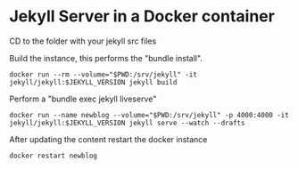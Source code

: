 # Jekyll Server in a Docker container


CD to the folder with your jekyll src files

Build the instance, this performs the "bundle install".
```shell
docker run --rm --volume="$PWD:/srv/jekyll" -it jekyll/jekyll:$JEKYLL_VERSION jekyll build
```

Perform a "bundle exec jekyll liveserve"
```shell
docker run --name newblog --volume="$PWD:/srv/jekyll" -p 4000:4000 -it jekyll/jekyll:$JEKYLL_VERSION jekyll serve --watch --drafts
```
After updating the content restart the docker instance

```shell
docker restart newblog
```


